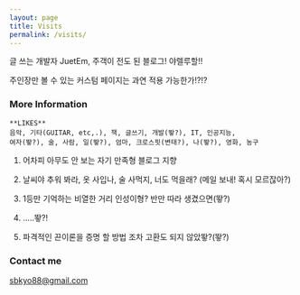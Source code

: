 ```yaml
---
layout: page
title: Visits
permalink: /visits/
---
```


글 쓰는 개발자 JuetEm, 주객이 전도 된 블로그! 야렐루할!!

주인장만 볼 수 있는 커스텀 페이지는 과연 적용 가능한가!?!?

### More Information

```
**LIKES**
음악, 기타(GUITAR, etc,.), 책, 글쓰기, 개발(뙇?), IT, 인공지능, 
여자(뙇?), 술, 사람, 일(뙇?), 엄마, 크로스핏(변태?), 나(뙇?), 영화, 농구
```

1. 어차피 아무도 안 보는 자기 만족형 블로그 지향

1. 날씨야 추워 봐라, 옷 사입나, 술 사먹지, 너도 먹을래? (메일 보내! 혹시 모르잖아?)

1. 1등만 기억하는 비열한 거리 인성이형? 반만 따라 생겼으면(뙇?)

1. .....뙇?!

1. 파격적인 끈이론을 증명 할 방법 조차 고환도 되지 않았뙇?(뙇?)

### Contact me

[sbkyo88@gmail.com](mailto:sbkyo88@gmail.com)